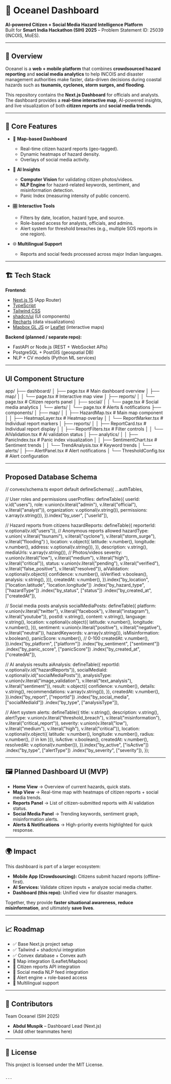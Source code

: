 # 🌊 Oceanel Dashboard

**AI-powered Citizen + Social Media Hazard Intelligence Platform**  
Built for **Smart India Hackathon (SIH) 2025** – Problem Statement ID: 25039 (INCOIS, MoES).

---

## 🚀 Overview

Oceanel is a **web + mobile platform** that combines **crowdsourced hazard reporting** and **social media analytics** to help INCOIS and disaster management authorities make faster, data-driven decisions during coastal hazards such as **tsunamis, cyclones, storm surges, and flooding**.

This repository contains the **Next.js Dashboard** for officials and analysts.  
The dashboard provides a **real-time interactive map**, AI-powered insights, and live visualization of both **citizen reports** and **social media trends**.

---

## 🔑 Core Features

- 📍 **Map-based Dashboard**
  - Real-time citizen hazard reports (geo-tagged).
  - Dynamic heatmaps of hazard density.
  - Overlays of social media activity.

- 🤖 **AI Insights**
  - **Computer Vision** for validating citizen photos/videos.
  - **NLP Engine** for hazard-related keywords, sentiment, and misinformation detection.
  - Panic Index (measuring intensity of public concern).

- 🎛️ **Interactive Tools**
  - Filters by date, location, hazard type, and source.
  - Role-based access for analysts, officials, and admins.
  - Alert system for threshold breaches (e.g., multiple SOS reports in one region).

- 🌐 **Multilingual Support**
  - Reports and social feeds processed across major Indian languages.

---

## 🏗️ Tech Stack

**Frontend:**  
- [Next.js 15](https://nextjs.org/) (App Router)  
- [TypeScript](https://www.typescriptlang.org/)  
- [Tailwind CSS](https://tailwindcss.com/)  
- [shadcn/ui](https://ui.shadcn.com/) (UI components)  
- [Recharts](https://recharts.org/) (data visualizations)  
- [Mapbox GL JS](https://docs.mapbox.com/mapbox-gl-js/) or [Leaflet](https://leafletjs.com/) (interactive maps)  

**Backend (planned / separate repo):**  
- FastAPI or Node.js (REST + WebSocket APIs)  
- PostgreSQL + PostGIS (geospatial DB)  
- NLP + CV models (Python ML services)  

---

## UI Component Structure

app/
├── dashboard/
│   ├── page.tsx              # Main dashboard overview
│   ├── map/
│   │   └── page.tsx          # Interactive map view
│   ├── reports/
│   │   └── page.tsx          # Citizen reports panel
│   ├── social/
│   │   └── page.tsx          # Social media analytics
│   └── alerts/
│       └── page.tsx          # Alerts & notifications
├── components/
│   ├── map/
│   │   ├── HazardMap.tsx     # Main map component
│   │   ├── HeatmapLayer.tsx  # Heatmap overlay
│   │   └── ReportMarker.tsx  # Individual report markers
│   ├── reports/
│   │   ├── ReportCard.tsx    # Individual report display
│   │   ├── ReportFilters.tsx # Filter controls
│   │   └── AIValidation.tsx  # AI validation status
│   ├── analytics/
│   │   ├── PanicIndex.tsx    # Panic index visualization
│   │   ├── SentimentChart.tsx # Sentiment trends
│   │   └── TrendAnalysis.tsx # Keyword trends
│   └── alerts/
│       ├── AlertPanel.tsx    # Alert notifications
│       └── ThresholdConfig.tsx # Alert configuration

---

## Proposed Database Schema

// convex/schema.ts
export default defineSchema({
  ...authTables,
  
  // User roles and permissions
  userProfiles: defineTable({
    userId: v.id("users"),
    role: v.union(v.literal("admin"), v.literal("official"), v.literal("analyst")),
    organization: v.optional(v.string()),
    permissions: v.array(v.string()),
  }).index("by_user", ["userId"]),
  
  // Hazard reports from citizens
  hazardReports: defineTable({
    reporterId: v.optional(v.id("users")), // Anonymous reports allowed
    hazardType: v.union(
      v.literal("tsunami"), 
      v.literal("cyclone"), 
      v.literal("storm_surge"), 
      v.literal("flooding")
    ),
    location: v.object({
      latitude: v.number(),
      longitude: v.number(),
      address: v.optional(v.string()),
    }),
    description: v.string(),
    mediaUrls: v.array(v.string()), // Photos/videos
    severity: v.union(v.literal("low"), v.literal("medium"), v.literal("high"), v.literal("critical")),
    status: v.union(v.literal("pending"), v.literal("verified"), v.literal("false_positive"), v.literal("resolved")),
    aiValidation: v.optional(v.object({
      confidence: v.number(),
      isVerified: v.boolean(),
      analysis: v.string(),
    })),
    createdAt: v.number(),
  }).index("by_location", ["location.latitude", "location.longitude"])
    .index("by_hazard_type", ["hazardType"])
    .index("by_status", ["status"])
    .index("by_created_at", ["createdAt"]),
  
  // Social media posts analysis
  socialMediaPosts: defineTable({
    platform: v.union(v.literal("twitter"), v.literal("facebook"), v.literal("instagram"), v.literal("youtube")),
    postId: v.string(),
    content: v.string(),
    language: v.string(),
    location: v.optional(v.object({
      latitude: v.number(),
      longitude: v.number(),
    })),
    sentiment: v.union(v.literal("positive"), v.literal("negative"), v.literal("neutral")),
    hazardKeywords: v.array(v.string()),
    isMisinformation: v.boolean(),
    panicScore: v.number(), // 0-100
    createdAt: v.number(),
  }).index("by_platform", ["platform"])
    .index("by_sentiment", ["sentiment"])
    .index("by_panic_score", ["panicScore"])
    .index("by_created_at", ["createdAt"]),
  
  // AI analysis results
  aiAnalysis: defineTable({
    reportId: v.optional(v.id("hazardReports")),
    socialMediaId: v.optional(v.id("socialMediaPosts")),
    analysisType: v.union(v.literal("image_validation"), v.literal("text_analysis"), v.literal("sentiment")),
    result: v.object({
      confidence: v.number(),
      details: v.string(),
      recommendations: v.array(v.string()),
    }),
    createdAt: v.number(),
  }).index("by_report", ["reportId"])
    .index("by_social_media", ["socialMediaId"])
    .index("by_type", ["analysisType"]),
  
  // Alert system
  alerts: defineTable({
    title: v.string(),
    description: v.string(),
    alertType: v.union(v.literal("threshold_breach"), v.literal("misinformation"), v.literal("critical_report")),
    severity: v.union(v.literal("low"), v.literal("medium"), v.literal("high"), v.literal("critical")),
    location: v.optional(v.object({
      latitude: v.number(),
      longitude: v.number(),
      radius: v.number(), // in km
    })),
    isActive: v.boolean(),
    createdAt: v.number(),
    resolvedAt: v.optional(v.number()),
  }).index("by_active", ["isActive"])
    .index("by_type", ["alertType"])
    .index("by_severity", ["severity"]),
});

---
## 🖼️ Planned Dashboard UI (MVP)

* **Home View** → Overview of current hazards, quick stats.
* **Map View** → Real-time map with heatmaps of citizen reports + social media trends.
* **Reports Panel** → List of citizen-submitted reports with AI validation status.
* **Social Media Panel** → Trending keywords, sentiment graph, misinformation alerts.
* **Alerts & Notifications** → High-priority events highlighted for quick response.

---

## 🌍 Impact

This dashboard is part of a larger ecosystem:

* **Mobile App (Crowdsourcing):** Citizens submit hazard reports (offline-first).
* **AI Services:** Validate citizen inputs + analyze social media chatter.
* **Dashboard (this repo):** Unified view for disaster managers.

Together, they provide **faster situational awareness**, **reduce misinformation**, and ultimately **save lives**.

---

## 📈 Roadmap

* ✅ Base Next.js project setup
* ✅ Tailwind + shadcn/ui integration
* ✅ Convex database + Convex auth
* 🔲 Map integration (Leaflet/Mapbox)
* 🔲 Citizen reports API integration
* 🔲 Social media NLP feed integration
* 🔲 Alert engine + role-based access
* 🔲 Multilingual support

---

## 🤝 Contributors

Team Oceanel (SIH 2025)

* **Abdul Muspik** – Dashboard Lead (Next.js)
* (Add other teammates here)

---

## 📜 License

This project is licensed under the MIT License.

```

---